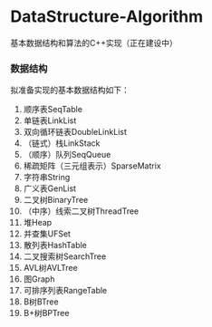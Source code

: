 # DataStructure-Algorithm

基本数据结构和算法的C++实现（正在建设中）

### 数据结构

拟准备实现的基本数据结构如下：

1. 顺序表SeqTable
2. 单链表LinkList
3. 双向循环链表DoubleLinkList
4. （链式）栈LinkStack
5. （顺序）队列SeqQueue
6. 稀疏矩阵（三元组表示）SparseMatrix
7. 字符串String
8. 广义表GenList
9. 二叉树BinaryTree
10. （中序）线索二叉树ThreadTree
11. 堆Heap
12. 并查集UFSet
13. 散列表HashTable
14. 二叉搜索树SearchTree
15. AVL树AVLTree
16. 图Graph
17. 可排序列表RangeTable
18. B树BTree
19. B+树BPTree
